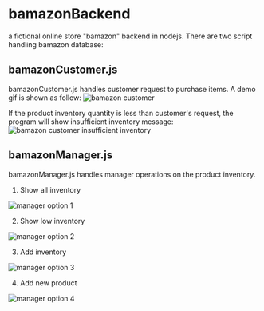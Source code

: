 # bamazonBackend
a fictional online store "bamazon" backend in nodejs. There are two script handling bamazon database:

## bamazonCustomer.js
bamazonCustomer.js handles customer request to purchase items. A demo gif is shown as follow:
![bamazon customer](https://github.com/savannahz123/bamazonBackend/blob/master/customerDemoGif.gif)

If the product inventory quantity is less than customer's request, the program will show insufficient inventory message:
![bamazon customer insufficient inventory](https://github.com/savannahz123/bamazonBackend/blob/master/customerDemoInsufficientGif.gif)

## bamazonManager.js
bamazonManager.js handles manager operations on the product inventory.
1. Show all inventory

![manager option 1](https://github.com/savannahz123/bamazonBackend/blob/master/manager1Gif.gif)

2. Show low inventory

![manager option 2](https://github.com/savannahz123/bamazonBackend/blob/master/manager2Gif.gif)

3. Add inventory

![manager option 3](https://github.com/savannahz123/bamazonBackend/blob/master/manager3.gif)

4. Add new product

![manager option 4](https://github.com/savannahz123/bamazonBackend/blob/master/manager4Gif.gif)
